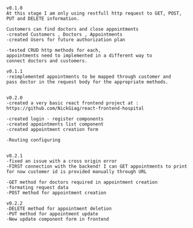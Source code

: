     v0.1.0 
    At this stage I am only using restfull http request to GET, POST, 
    PUT and DELETE information. 

    Customers can find doctors and close appointments
    -created Customers , Doctors , Appointments
    -created Users for future authorization plan
    
    -tested CRUD http methods for each, 
    appointments need to implemented in a different way to
    connect doctors and customers.
    
    v0.1.1
    -reimplemented appointments to be mapped through customer and 
    pass doctor in the request body for the appropriate methods. 

    
    v0.2.0
    -created a very basic react frontend project at : https://github.com/NickGiag/react-frontend-hospital

    -created login - register components
    -created appointments list component
    -created appointment creation form

    -Routing configuring 


    v0.2.1
    -fixed an issue with a cross origin error
    -FIRST connection with the backend! I can GET appointments to print 
    for now customer id is provided manually through URL

    -GET method for doctors required in appointment creation
    -formating request data
    -POST method for appointment creation

    v0.2.2
    -DELETE method for appointment deletion
    -PUT method for appointment update
    -New update component form in frontend